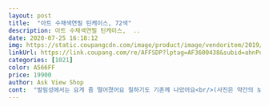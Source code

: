 ```yaml
---
layout: post 
title:  "아트 수채색연필 틴케이스, 72색" 
description: 아트 수채색연필 틴케이스,  ..
date: 2020-07-25 16:18:12 
img: https://static.coupangcdn.com/image/product/image/vendoritem/2019/09/30/4766351485/0b500e5b-bba0-4109-a83f-57931c04ce30.jpg 
linkUrl: https://link.coupang.com/re/AFFSDP?lptag=AF3600438&subid=ahnPublicAsk&pageKey=220776651&itemId=688743498&vendorItemId=4766351485&traceid=V0-113-2203b1130fc1b315 
categories: [1021] 
color: A566FF 
price: 19900 
author: Ask View Shop 
cont:  "발림성에서는 요게 좀 떨어졌어요 칠하기도 기존께 나았어요<br/>(사진은 약간의 보정을 했으나 과 하지 않게 거의 눈에 보이는 대로 보정했고 선명도를 조금 올렸습니다)<br/>... <br/>.<br/><br/>1일 새벽 수고해주신 쿠팡맨 감사합니다.<br/><br/>48색인데 적다고는 생각안했는데 색칠할때마다 더 많은<br/>가진 이 제품을 보고는 이거다 싶어 골랐어요<br/>곧 조카 생일이라 선물로 고민하다 시켰는데<br/>그냥 제가 쓰기로하고, 따로 구매해서 주려고 생각중입니당 ㅋㅋㅋ<br/>그래도 다시 도전해보려고요... <br/>.<br/><br/>그래서 나뭇잎색칠은 수채색연필답게 칠하고 붓으로 스윽<br/>그림 그리려면 한번 펼쳐 놓고 그림 완성때까지 사용해서 처음에만 불편합니다 케이스를 열면 물감냄새 색연필 냄새가 나고<br/>그림을 그려서 채색류를 많이 구입해 주고 있어요 그나마 색연필이 가장 오래 사용하네요<br/>근데 수채색연필이라 그런건지도 모르겠네요<br/>꽤 독해요ㅠ<br/>다시 칠했는데요 나쁘진 않아요 근데 귀찮아서 붓칠은<br/>리뷰적다보니 급 색칠이라도 하고싶어져서 아마 날 밝으면 컬러링북 사러 달려갈 듯 싶네요.<br/>.<br/>ㅜㅜ.<br/><br/>몇년전에 샀던 색연필에 비해 가격이랑 색상은 진짜 혜자예요.<br/>!!<br/>문구류 덕후라서 이런거 보면 괜히 기부니가 좋아집니당 ㅋㅋㅋ<br/>박스포장이 아니라 비닐포장이어서 좀 아쉬운 부분이 있지만... <br/><br/>받자마자 컬러링북을 꺼내 색칠해보았어요 혹시 몰라 기존에<br/>배송은 폴리백 으로 도착을 했구요<br/>배송중에 그런건지 틴케이스가 찌그러져서 왔어요ㅠㅠ<br/>보통 컬러링북 하시는분은 그냥 색많은 색연필 사세요<br/>부러짐 방지처리가 되어있고 심의 강도가 높게 만들었다고하니 습기만 조심하면 오래 사용할것 같아요<br/>새해에 늘 하는 병이 도져서 다이어리 쓰려구요... <br/><br/>색연필 색상 번호 표가 들어 있는데 색연필 자체에는 번호가 표기되어 있지 않네요 (사용시 문제는 없었습니다 표기 된 제품도있고 그렇지 않은 제품도 있더라구요)<br/>색연필 욕심이 생기더라구요^^; 마침 많은 72색을<br/>수채 색연필을 몇번 사보았는데 습기에 굉장히 취약해서 들어있던 케이스에 보관하지 않으니 물이 닿거나 습한곳에 노출되니 녹더라구요<br/>심하다는걸보곤 좀 예민한분인가 했더니 예민한게 아니었네요<br/>싶습니다 그래도 많은색을 가진 이 녀석이 좋네요 뿌듯하고<br/>쓰는 S제품꺼랑 비교를 해보았는데요<br/>아무튼 이 가격에 72색이라 엄청 혜자같구요.<br/>.<br/><br/>아이가 그림 그리는 것을 좋아하고 색연필 크레파스 물감등 여러가지로<br/>안할것 같아요ㅎㅎ 진짜 수채색연필을 원하시는분은 좋을듯<br/>어렸을때부터 펜 공책 이런거 사모으는게 취미여서... <br/> 흐흐<br/>여태 구입해서 사용해본 색연필들은 단단해서 색상이 잘 표현이 안되거나 물러서 진하게 칠이 되거나 제품 심이 광택이 나면서 너무 연하거나 한데<br/>요즘 컬러링북에 빠져있는 1인이에요 기존에 쓰던건 색이<br/>이런종류의 무언가를 사고나면 항상 처음 쓰는게 망설여져여.<br/> 아까버서... <br/><br/>잡아 꺼내는곳을 이용해도 약간의 불편함이 느껴지지만<br/>제품 포장은(상자, 비닐, 제품)순 으로 들어있네요<br/>조카덕에 제가 더 신난 것 같지만 ㅋㅋㅋ 예쁘게 잘 쓰겠습니다 ^^<br/>주문하고 하루만에 받았어요 !! 역시 로켓배송 ㅋㅋㅋㅋ<br/>주문해서 받은 제품은 단단한 타입인데 색상도 뭉게지지 않고 발색이 좋네요 글씨를 써보니 연필 같은 느낌이에요<br/>책처럼 펼쳐지면 양쪽으로 색연필이 들어 있는줄 알았는데 들어서 옮겨야 하는 타입이네요(케이스는 책처럼 펼쳐지고 고정입니다)<br/>처음엔 냄새가 참을?만했는데 갈수록 숙성?이 되는건지<br/>컬러링북은 예전에 해봤는데 거의 수면제급이라.<br/>.<br/> ㅠㅠ<br/>케이스 열때, 쓸때 냄새가 꽤 심해요 상품평에 냄새가<br/>케이스가 철제이고 색연필이 나열된 곳은 연한 플라스틱 소재네요<br/>하나도 상한것 없이 아주 잘 도착 했습니다<br/>" 
---
```

